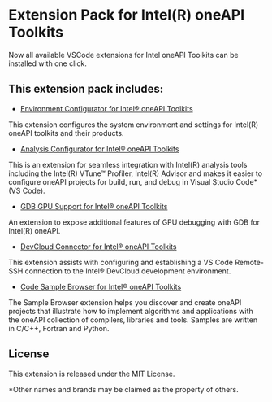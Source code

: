 # Extension Pack for Intel(R) oneAPI Toolkits

Now all available VSCode extensions for Intel oneAPI Toolkits can be
installed with one click.


## This extension pack includes:
* [Environment Configurator for Intel® oneAPI Toolkits](https://github.com/intel/vscode-oneapi-environment-configurator)

This extension configures the system environment and settings for Intel(R)
oneAPI toolkits and their products.

* [Analysis Configurator for Intel® oneAPI Toolkits](https://github.com/intel/vscode-oneapi-analysis-configurator)

This is an extension for seamless integration with Intel(R) analysis tools
including the Intel(R) VTune™ Profiler, Intel(R) Advisor and makes it easier to
configure oneAPI projects for build, run, and debug in Visual Studio Code* (VS
Code).

* [GDB GPU Support for Intel® oneAPI Toolkits](https://github.com/intel/vscode-oneapi-gdb-debug)

An extension to expose additional features of GPU debugging with GDB for
Intel(R) oneAPI.

* [DevCloud Connector for Intel® oneAPI Toolkits](https://github.com/intel/vscode-oneapi-devcloud-connector)

This extension assists with configuring and establishing a VS Code Remote-SSH
connection to the Intel® DevCloud development environment.

* [Code Sample Browser for Intel® oneAPI Toolkits](https://github.com/intel/vscode-sample-browser)

The Sample Browser extension helps you discover and create oneAPI projects
that illustrate how to implement algorithms and applications with the oneAPI
collection of compilers, libraries and tools. Samples are written in C/C++,
Fortran and Python.

## License
This extension is released under the MIT License.

*Other names and brands may be claimed as the property of others.


